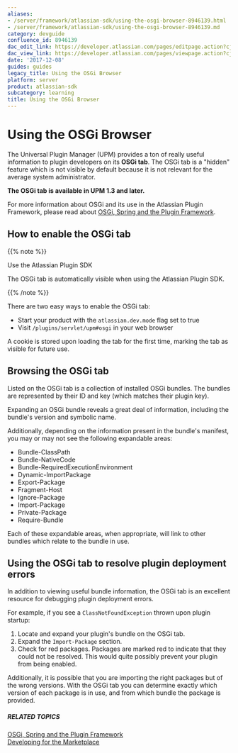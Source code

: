 ```yaml
---
aliases:
- /server/framework/atlassian-sdk/using-the-osgi-browser-8946139.html
- /server/framework/atlassian-sdk/using-the-osgi-browser-8946139.md
category: devguide
confluence_id: 8946139
dac_edit_link: https://developer.atlassian.com/pages/editpage.action?cjm=wozere&pageId=8946139
dac_view_link: https://developer.atlassian.com/pages/viewpage.action?cjm=wozere&pageId=8946139
date: '2017-12-08'
guides: guides
legacy_title: Using the OSGi Browser
platform: server
product: atlassian-sdk
subcategory: learning
title: Using the OSGi Browser
---
```

# Using the OSGi Browser

The Universal Plugin Manager (UPM) provides a ton of really useful information to plugin developers on its **OSGi tab**. The OSGi tab is a "hidden" feature which is not visible by default because it is not relevant for the average system administrator.

**The OSGi tab is available in UPM 1.3 and later.**

For more information about OSGi and its use in the Atlassian Plugin Framework, please read about <a href="/server/framework/atlassian-sdk/osgi-spring-and-the-plugin-framework" class="createlink">OSGi, Spring and the Plugin Framework</a>.

## How to enable the OSGi tab

{{% note %}}

Use the Atlassian Plugin SDK

The OSGi tab is automatically visible when using the Atlassian Plugin SDK.

{{% /note %}}

There are two easy ways to enable the OSGi tab:

-   Start your product with the `atlassian.dev.mode` flag set to true
-   Visit `/plugins/servlet/upm#osgi` in your web browser

A cookie is stored upon loading the tab for the first time, marking the tab as visible for future use.

## Browsing the OSGi tab

Listed on the OSGi tab is a collection of installed OSGi bundles. The bundles are represented by their ID and key (which matches their plugin key).

Expanding an OSGi bundle reveals a great deal of information, including the bundle's version and symbolic name.

Additionally, depending on the information present in the bundle's manifest, you may or may not see the following expandable areas:

-   Bundle-ClassPath
-   Bundle-NativeCode
-   Bundle-RequiredExecutionEnvironment
-   Dynamic-ImportPackage
-   Export-Package
-   Fragment-Host
-   Ignore-Package
-   Import-Package
-   Private-Package
-   Require-Bundle

Each of these expandable areas, when appropriate, will link to other bundles which relate to the bundle in use.

## Using the OSGi tab to resolve plugin deployment errors

In addition to viewing useful bundle information, the OSGi tab is an excellent resource for debugging plugin deployment errors.

For example, if you see a `ClassNotFoundException` thrown upon plugin startup:

1.  Locate and expand your plugin's bundle on the OSGi tab.
2.  Expand the `Import-Package` section.
3.  Check for red packages. Packages are marked red to indicate that they could not be resolved. This would quite possibly prevent your plugin from being enabled.

Additionally, it is possible that you are importing the right packages but of the wrong versions. With the OSGi tab you can determine exactly which version of each package is in use, and from which bundle the package is provided.

##### RELATED TOPICS

<a href="/server/framework/atlassian-sdk/osgi-spring-and-the-plugin-framework" class="createlink">OSGi, Spring and the Plugin Framework</a>  
[Developing for the Marketplace](https://developer.atlassian.com/display/MARKET/Developing+for+the+Marketplace)
